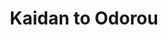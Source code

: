 --- 
title: "Kaidan to Odorou"
publishdate: "2019-5-16T16:48:46+02:00"
src: "https://365manga.net/manga/kaidan-to-odorou"
image: "https://data.365manga.net/images/thumbnails/19312-kaidan-to-odorou.jpg"
description: "The story is set in a middle school in Shishibone city. Tomohiro Miyajima, the main character of the story, and his group of friends are busy studying for an exam. One day, in search for a thrilling mystery as well as easy money, they take several donation boxes and fabricate a curse to scare everyone: “Ohone-sama’s curse”. After scrawling 骨 (bone) all over the chalkboards and spreading rumors of the…"
---